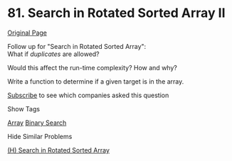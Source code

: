 # 81. Search in Rotated Sorted Array II

[Original Page](https://leetcode.com/problems/search-in-rotated-sorted-array-ii/)

Follow up for "Search in Rotated Sorted Array":  
What if _duplicates_ are allowed?

Would this affect the run-time complexity? How and why?

Write a function to determine if a given target is in the array.

<div>

[Subscribe](/subscribe/) to see which companies asked this question

</div>

<div>

<div id="tags" class="btn btn-xs btn-warning">Show Tags</div>

<span class="hidebutton">[Array](/tag/array/) [Binary Search](/tag/binary-search/)</span></div>

<div>

<div id="similar" class="btn btn-xs btn-warning">Hide Similar Problems</div>

<span class="hidebutton" style="display: inline;">[(H) Search in Rotated Sorted Array](/problems/search-in-rotated-sorted-array/)</span></div>